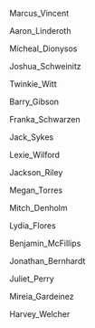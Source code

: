 Marcus_Vincent

Aaron_Linderoth

Micheal_Dionysos

Joshua_Schweinitz

Twinkie_Witt

Barry_Gibson

Franka_Schwarzen

Jack_Sykes

Lexie_Wilford

Jackson_Riley

Megan_Torres

Mitch_Denholm

Lydia_Flores

Benjamin_McFillips

Jonathan_Bernhardt

Juliet_Perry

Mireia_Gardeinez

Harvey_Welcher
